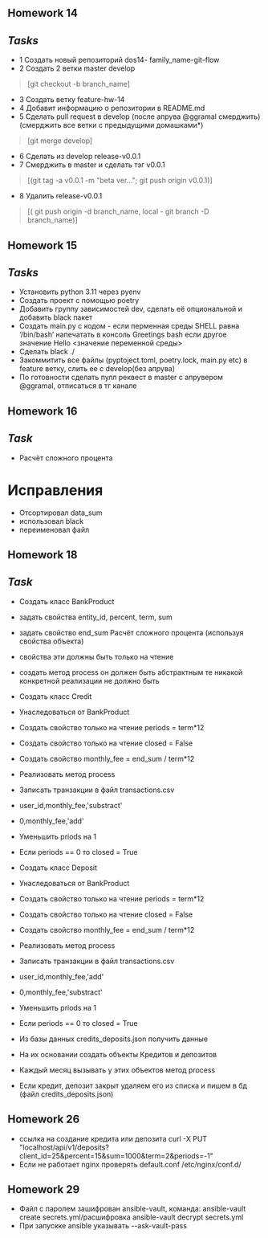 
## Homework 14

## _Tasks_

- 1 Создать новый репозиторий dos14-
family_name-git-flow
- 2 Создать 2 ветки master develop 
> [git checkout -b branch_name]
- 3 Cоздать ветку feature-hw-14
- 4 Добавит информацию о репозитории в
README.md
- 5 Сделать pull request в develop (после апрува
@ggramal смерджить) (cмерджить все ветки с
предыдущими домашками*) 
> [git merge develop]
- 6 Сделать из develop release-v0.0.1
- 7 Cмерджить в master и сделать тэг v0.0.1
> [(git tag -a v0.0.1 -m "beta ver..."; git push origin v0.0.1)]
- 8 Удалить release-v0.0.1 
> [( git push origin -d branch_name, local - git branch -D branch_name)]



## Homework 15

## _Tasks_

- Установить python 3.11 через pyenv
- Создать проект с помощью poetry
- Добавить группу зависимостей dev, сделать её опциональной и добавить black пакет
- Создать main.py с кодом - если перменная среды SHELL равна ‘/bin/bash’ напечатать в консоль Greetings bash если другое значение Hello <значение переменной среды>
- Сделать black ./
- Закоммитить все файлы (pyptoject.toml, poetry.lock, main.py etc) в feature ветку, слить ее с develop(без апрува)
- По готовности сделать пулл реквест в master с апрувером @ggramal, отписаться в тг канале

## Homework 16

## _Task_
- Расчёт сложного процента
# Исправления
- Отсортировал data_sum
- использовал black
- переименовал файл

## Homework 18

## _Task_
- Создать класс BankProduct

- задать свойства entity_id, percent, term, sum

- задать свойство end_sum Расчёт сложного процента (используя свойства объекта)

- свойства эти должны быть только на чтение

- создать метод process он должен быть абстрактным те никакой конкретной реализации не должно быть

- Создать класс Credit

- Унаследоваться от BankProduct

- Создать свойство только на чтение periods = term*12

- Создать свойство только на чтение closed = False

- Создать свойство monthly_fee = end_sum / term*12

- Реализовать метод process

- Записать транзакции в файл transactions.csv

- user_id,monthly_fee,'substract'

- 0,monthly_fee,'add'

- Уменьшить priods на 1

- Если periods == 0 то closed = True

- Создать класс Deposit

- Унаследоваться от BankProduct

- Создать свойство только на чтение periods = term*12

- Создать свойство только на чтение closed = False

- Создать свойство monthly_fee = end_sum / term*12

- Реализовать метод process

- Записать транзакции в файл transactions.csv

- user_id,monthly_fee,'add'

- 0,monthly_fee,'substract'

- Уменьшить priods на 1

- Если periods == 0 то closed = True

- Из базы данных credits_deposits.json получить данные

- На их основании создать объекты Кредитов и депозитов

- Каждый месяц вызывать у этих объектов метод process

- Если кредит, депозит закрыт удаляем его из списка и пишем в бд (файл credits_deposits.json)


## Homework 26
- ссылка на создание кредита или депозита curl -X PUT "localhost/api/v1/deposits?client_id=25&percent=15&sum=1000&term=2&periods=-1"
- Если не работает nginx проверять default.conf /etc/nginx/conf.d/

## Homework 29
- Файл с паролем зашифрован ansible-vault, команда:  ansible-vault create secrets.yml/расшифровка ansible-vault decrypt secrets.yml
- При запускке ansible указывать  --ask-vault-pass
